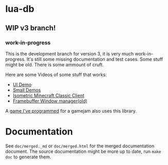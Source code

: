 # lua-db

## WIP v3 branch!
### work-in-progress

This is the development branch for version 3, it is very much work-in-progress.
It's still some missing documentation and test cases. Some stuff might be old.
There is some ammount of cruft. 

Here are some Videos of some stuff that works:

 * [UI Demo](https://youtu.be/qybl-tVnRZM)
 * [Small Demos](https://youtu.be/WMU2HRWPvu4)
 * [Isometric Minecraft Classic Client](https://youtu.be/CqMMpxPkReE)
 * [Framebuffer Window manager(old)](https://youtube.be/6BSQNjJ03oM)

A [game I've programmed]() for a gamejam also uses this library.



# Documentation


See `doc/merged._md` or `doc/merged.html` for the merged documentation document.
The source documentation might be more up to date, run `make doc` to generate them.
